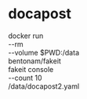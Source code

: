 # docapost

docker run \
  --rm \
  --volume $PWD:/data \
  bentonam/fakeit \
  fakeit console \
  --count 10 \
  /data/docapost2.yaml

